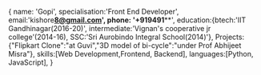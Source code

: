 {
             name: 'Gopi',
             specialisation:'Front End Developer',
             email:'kishore****8@gmail.com',
             phone: '+919491******',
             education:{btech:'IIT Gandhinagar(2016-20)',
             intermediate:'Vignan's cooperative jr college'(2014-16),
             SSC:'Sri Aurobindo Integral School(2014)'},
             Projects:{"Flipkart Clone":"at Guvi","3D model of bi-cycle":"under Prof Abhijeet Misra"},
             skills:[Web Development,Frontend, Backend],
             languages:[Python, JavaScript],
             }
